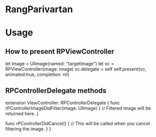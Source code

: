 # RangParivartan

# Usage
## How to present RPViewController

let image = UIImage(named: "targetImage")
let vc = RPViewController(image: image)
vc.delegate = self
self.present(vc, animated:true, completion: nil)

## RPControllerDelegate methods

extension ViewController: RPControllerDelegate {
    func rPControllerImageDidFilter(image: UIImage) {
      // Filtered image will be returned here.
    }

   func rPControllerDidCancel() {
      // This will be called when you cancel filtering the image.
    }
}

